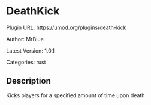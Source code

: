 # DeathKick

Plugin URL: https://umod.org/plugins/death-kick

Author: MrBlue

Latest Version: 1.0.1

Categories: rust

## Description

Kicks players for a specified amount of time upon death
